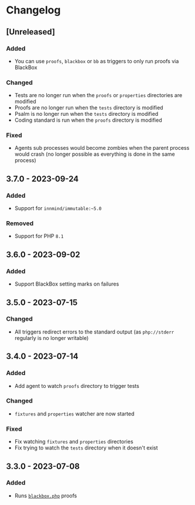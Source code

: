 # Changelog

## [Unreleased]

### Added

- You can use `proofs`, `blackbox` or `bb` as triggers to only run proofs via BlackBox

### Changed

- Tests are no longer run when the `proofs` or `properties` directories are modified
- Proofs are no longer run when the `tests` directory is modified
- Psalm is no longer run when the `tests` directory is modified
- Coding standard is run when the `proofs` directory is modified

### Fixed

- Agents sub processes would become zombies when the parent process would crash (no longer possible as everything is done in the same process)

## 3.7.0 - 2023-09-24

### Added

- Support for `innmind/immutable:~5.0`

### Removed

- Support for PHP `8.1`

## 3.6.0 - 2023-09-02

### Added

- Support BlackBox setting marks on failures

## 3.5.0 - 2023-07-15

### Changed

- All triggers redirect errors to the standard output (as `php://stderr` regularly is no longer writable)

## 3.4.0 - 2023-07-14

### Added

- Add agent to watch `proofs` directory to trigger tests

### Changed

- `fixtures` and `properties` watcher are now started

### Fixed

- Fix watching `fixtures` and `properties` directories
- Fix trying to watch the `tests` directory when it doesn't exist

## 3.3.0 - 2023-07-08

### Added

- Runs [`blackbox.php`](https://github.com/Innmind/BlackBox) proofs
